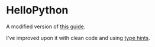 # HelloPython

A modified version of [this guide](https://www.jetbrains.com/help/pycharm/creating-and-running-your-first-python-project.html).

I've improved upon it with clean code and using [type hints](https://docs.python.org/3/library/typing.html).
